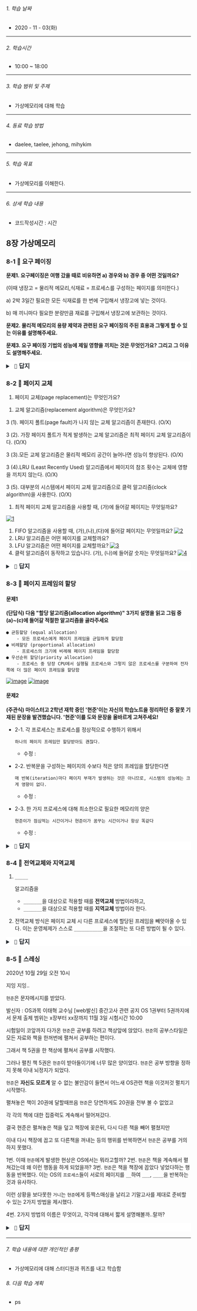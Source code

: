 

###### 1. 학습 날짜

- 2020 - 11 - 03(화)

---

###### 2. 학습시간

- 10:00 ~ 18:00

---

###### 3. 학습 범위 및 주제

- 가상메모리에 대해 학습

---

###### 4. 동료 학습 방법 

- daelee, taelee, jehong, mihykim

---

###### 5. 학습 목표 

- 가상메모리를 이해한다.

---

###### 6. 상세 학습 내용

- 코드작성시간 :  시간

## 8장 가상메모리



### 8-1 🍂 요구 페이징　

**문제1. 요구페이징은 여행 갔을 때로 비유하면 a) 경우와 b) 경우 중 어떤 것일까요?**

(이때 냉장고 = 물리적 메모리,식재료 = 프로세스를 구성하는 페이지를 의미한다.)

a) 2박 3일간 필요한 모든 식재료를 한 번에 구입해서 냉장고에 넣는 것이다.

b) 매 끼니마다 필요한 분량만큼 재료를 구입해서 냉장고에 보관하는 것이다.



**문제2. 물리적 메모리의 용량 제약과 관련된 요구 페이징의 주된 효용과 그렇게 할 수 있는 이유를 설명해주세요.**



**문제3. 요구 페이징 기법의 성능에 제일 영향을 끼치는 것은 무엇인가요? 그리고 그 이유도 설명해주세요.**

<details style="box-sizing: border-box; display: block; margin-top: 0px; margin-bottom: 16px; color: rgb(36, 41, 46); font-family: -apple-system, BlinkMacSystemFont, &quot;Segoe UI&quot;, Helvetica, Arial, sans-serif, &quot;Apple Color Emoji&quot;, &quot;Segoe UI Emoji&quot;; font-size: 16px; font-style: normal; font-variant-ligatures: normal; font-variant-caps: normal; font-weight: 400; letter-spacing: normal; orphans: 2; text-align: start; text-indent: 0px; text-transform: none; white-space: normal; widows: 2; word-spacing: 0px; -webkit-text-stroke-width: 0px; background-color: rgb(255, 255, 255); text-decoration-style: initial; text-decoration-color: initial;"><summary style="box-sizing: border-box; display: list-item; cursor: pointer;"><span>&nbsp;</span><b style="box-sizing: border-box; font-weight: 600;"><g-emoji class="g-emoji" alias="page_facing_up" fallback-src="https://github.githubassets.com/images/icons/emoji/unicode/1f4c4.png" style="box-sizing: border-box; font-family: &quot;Apple Color Emoji&quot;, &quot;Segoe UI&quot;, &quot;Segoe UI Emoji&quot;, &quot;Segoe UI Symbol&quot;; font-size: 1em; font-weight: 400; line-height: 1; vertical-align: -0.075em; font-style: normal !important;">📄</g-emoji><span>&nbsp;</span>답지</b></summary></details>





### 8-2 🍂 페이지 교체 　

1. 페이지 교체(page replacement)는 무엇인가요?

> 

1. 교체 알고리즘(replacement algorithm)은 무엇인가요?

> 

3 (1). 페이지 폴트(page fault)가 나지 않는 교체 알고리즘이 존재한다. (O/X)

3 (2). 가장 페이지 폴트가 적게 발생하는 교체 알고리즘은 최적 페이지 교체 알고리즘이다. (O/X)

3 (3).모든 교체 알고리즘은 물리적 메모리 공간이 늘어나면 성능이 향상된다. (O/X)

3 (4).LRU (Least Recently Used) 알고리즘에서 페이지의 참조 횟수는 교체에 영향을 끼치지 않는다. (O/X)

3 (5). 대부분의 시스템에서 페이지 교체 알고리즘으로 클럭 알고리즘(clock algorithm)을 사용한다. (O/X)

1. 최적 페이지 교체 알고리즘을 사용할 때, (가)에 들어갈 페이지는 무엇일까요?

[![1](https://camo.githubusercontent.com/8c61ab4873fca1b784b1349cd559cfab8b63f4c8b0ceea2b67c5178f3461d704/68747470733a2f2f692e6962622e636f2f62627a6a6733792f312e706e67)](https://ibb.co/KKFcjGQ)

1. FIFO 알고리즘을 사용할 때, (가),(나),(다)에 들어갈 페이지는 무엇일까요?
   [![2](https://camo.githubusercontent.com/d60849b349a13a9378c8c06beacf2157ae463456181cbe9f0592d2f883d33898/68747470733a2f2f692e6962622e636f2f577831574c67742f322e706e67)](https://ibb.co/BzRV9qN)
2. LRU 알고리즘은 어떤 페이지를 교체할까요?
3. LFU 알고리즘은 어떤 페이지를 교체할까요?
   [![3](https://camo.githubusercontent.com/e70d57bdeb31583122ec2ff6ad0785bd2eafb7e8c5532672cab004b954cee5ba/68747470733a2f2f692e6962622e636f2f325074575978362f332e706e67)](https://ibb.co/rM6FfYt)
4. 클럭 알고리즘이 동작하고 있습니다. (가), (나)에 들어갈 숫자는 무엇일까요?
   [![4](https://camo.githubusercontent.com/9ca2e34d55f012787db54b15b7a257bc7d8b2cde86ba11e81bcc4895a768f4f2/68747470733a2f2f692e6962622e636f2f79425873716b622f342e706e67)](https://ibb.co/tP4CD2W)

<details style="box-sizing: border-box; display: block; margin-top: 0px; margin-bottom: 16px; color: rgb(36, 41, 46); font-family: -apple-system, BlinkMacSystemFont, &quot;Segoe UI&quot;, Helvetica, Arial, sans-serif, &quot;Apple Color Emoji&quot;, &quot;Segoe UI Emoji&quot;; font-size: 16px; font-style: normal; font-variant-ligatures: normal; font-variant-caps: normal; font-weight: 400; letter-spacing: normal; orphans: 2; text-align: start; text-indent: 0px; text-transform: none; white-space: normal; widows: 2; word-spacing: 0px; -webkit-text-stroke-width: 0px; background-color: rgb(255, 255, 255); text-decoration-style: initial; text-decoration-color: initial;"><summary style="box-sizing: border-box; display: list-item; cursor: pointer;"><span>&nbsp;</span><b style="box-sizing: border-box; font-weight: 600;"><g-emoji class="g-emoji" alias="page_facing_up" fallback-src="https://github.githubassets.com/images/icons/emoji/unicode/1f4c4.png" style="box-sizing: border-box; font-family: &quot;Apple Color Emoji&quot;, &quot;Segoe UI&quot;, &quot;Segoe UI Emoji&quot;, &quot;Segoe UI Symbol&quot;; font-size: 1em; font-weight: 400; line-height: 1; vertical-align: -0.075em; font-style: normal !important;">📄</g-emoji><span>&nbsp;</span>답지</b></summary></details>





### 8-3 🍂 페이지 프레임의 할당 　

#### 문제1

**(단답식) 다음 "할당 알고리즘(allocation algorithm)" 3가지 설명을 읽고 그림 중 (a)~(c)에 들어갈 적절한 알고리즘을 골라주세요**

```
● 균등할당 (equal allocation)
    - 모든 프로세스에게 페이지 프레임을 균일하게 할당함
● 비례할당 (proportional allocation)
    - 프로세스의 크기에 비례해 페이지 프레임을 할당함
● 우선순위 할당(priority allocation)
    - 프로세스 중 당장 CPU에서 실행될 프로세스와 그렇지 않은 프로세스를 구분하여 전자 쪽에 더 많은 페이지 프레임을 할당함
```

[![image](https://user-images.githubusercontent.com/60066472/97395932-655ed780-1929-11eb-87b7-27cf19fb44ca.png)](https://user-images.githubusercontent.com/60066472/97395932-655ed780-1929-11eb-87b7-27cf19fb44ca.png) [![image](https://user-images.githubusercontent.com/60066472/97396453-76f4af00-192a-11eb-851e-81946be69e4a.png)](https://user-images.githubusercontent.com/60066472/97396453-76f4af00-192a-11eb-851e-81946be69e4a.png)

#### 문제2

**(주관식) 마이스터고 2학년 재학 중인 '현준'이는 자신의 학습노트을 정리하던 중 잘못 기재된 문장을 발견했습니다. '현준'이를 도와 문장을 올바르게 고쳐주세요!**

- 2-1. 각 프로세스는 프로세스를 정상적으로 수행하기 위해서

   

  ```
  하나의 페이지 프레임만 할당받아도 괜찮다.
  ```

  - 수정 :

- 2-2. 반복문을 구성하는 페이지의 수보다 적은 양의 프레임을 할당한다면

   

  ```
  매 반복(iteration)마다 페이지 부재가 발생하는 것은 아니므로, 시스템의 성능에는 크게 영향이 없다.
  ```

  - 수정 :

- 2-3. 한 가지 프로세스에 대해 최소한으로 필요한 메모리의 양은

   

  ```
  현준이가 점심먹는 시간이거나 현준이가 꿈꾸는 시간이거나 항상 똑같다
  ```

  - 수정 :

<details style="box-sizing: border-box; display: block; margin-top: 0px; margin-bottom: 16px; color: rgb(36, 41, 46); font-family: -apple-system, BlinkMacSystemFont, &quot;Segoe UI&quot;, Helvetica, Arial, sans-serif, &quot;Apple Color Emoji&quot;, &quot;Segoe UI Emoji&quot;; font-size: 16px; font-style: normal; font-variant-ligatures: normal; font-variant-caps: normal; font-weight: 400; letter-spacing: normal; orphans: 2; text-align: start; text-indent: 0px; text-transform: none; white-space: normal; widows: 2; word-spacing: 0px; -webkit-text-stroke-width: 0px; background-color: rgb(255, 255, 255); text-decoration-style: initial; text-decoration-color: initial;"><summary style="box-sizing: border-box; display: list-item; cursor: pointer;"><span>&nbsp;</span><b style="box-sizing: border-box; font-weight: 600;"><g-emoji class="g-emoji" alias="page_facing_up" fallback-src="https://github.githubassets.com/images/icons/emoji/unicode/1f4c4.png" style="box-sizing: border-box; font-family: &quot;Apple Color Emoji&quot;, &quot;Segoe UI&quot;, &quot;Segoe UI Emoji&quot;, &quot;Segoe UI Symbol&quot;; font-size: 1em; font-weight: 400; line-height: 1; vertical-align: -0.075em; font-style: normal !important;">📄</g-emoji><span>&nbsp;</span>답지</b></summary></details>





### 8-4 🍂 전역교체와 지역교체 　

1. ```
   _____
   ```

    

   알고리즘을

   - `_______`을 대상으로 적용할 때를 **전역교체** 방법이라하고,
   - `_______`을 대상으로 적용할 때를 **지역교체** 방법이라 한다.

2. 전역교체 방식은 페이지 교체 시 다른 프로세스에 할당된 프레임을 빼앗아올 수 있다. 이는 운영체제가 스스로 `___________`을 조절하는 또 다른 방법이 될 수 있다.

<details style="box-sizing: border-box; display: block; margin-top: 0px; margin-bottom: 16px; color: rgb(36, 41, 46); font-family: -apple-system, BlinkMacSystemFont, &quot;Segoe UI&quot;, Helvetica, Arial, sans-serif, &quot;Apple Color Emoji&quot;, &quot;Segoe UI Emoji&quot;; font-size: 16px; font-style: normal; font-variant-ligatures: normal; font-variant-caps: normal; font-weight: 400; letter-spacing: normal; orphans: 2; text-align: start; text-indent: 0px; text-transform: none; white-space: normal; widows: 2; word-spacing: 0px; -webkit-text-stroke-width: 0px; background-color: rgb(255, 255, 255); text-decoration-style: initial; text-decoration-color: initial;"><summary style="box-sizing: border-box; display: list-item; cursor: pointer;"><span>&nbsp;</span><b style="box-sizing: border-box; font-weight: 600;"><g-emoji class="g-emoji" alias="page_facing_up" fallback-src="https://github.githubassets.com/images/icons/emoji/unicode/1f4c4.png" style="box-sizing: border-box; font-family: &quot;Apple Color Emoji&quot;, &quot;Segoe UI&quot;, &quot;Segoe UI Emoji&quot;, &quot;Segoe UI Symbol&quot;; font-size: 1em; font-weight: 400; line-height: 1; vertical-align: -0.075em; font-style: normal !important;">📄</g-emoji><span>&nbsp;</span>답지</b></summary></details>





### 8-5 🍂 스레싱 　

2020년 10월 29일 오전 10시

지잉 지잉..

`현준`은 문자메시지를 받았다.

발신자 : OS과목 이태혁 교수님
[web발신] 중간고사 관련 공지
OS 1권부터 5권까지에서 문제 출제
범위는 x장부터 xx장까지
11월 3일
시험시간 10:00



시험일이 코앞까지 다가온 `현준`은 공부를 하려고 책상앞에 앉았다. `현준`의 공부스타일은 모든 자료와 책을 한꺼번에 펼쳐서 공부하는 편이다.

그래서 책 5권을 한 책상에 펼쳐서 공부를 시작했다.

그러나 펼친 책 5권은 `현준`이 받아들이기에 너무 많은 양이었다. `현준`은 공부 방향을 정하지 못해 이내 뇌정지가 되었다.

`현준`은 **자신도 모르게** 알 수 없는 불안감이 들면서 어느새 OS관련 책을 이것저것 펼치기 시작했다.

펼쳐놓은 책이 20권에 달할때쯔음 `현준`은 당연하게도 20권을 전부 볼 수 없었고

각 각의 책에 대한 집중력도 계속해서 떨어져갔다.

결국 현준은 펼쳐놓은 책을 덮고 책장에 꽂은뒤, 다시 다른 책을 빼어 펼쳤지만

이내 다시 책장에 꼽고 또 다른책을 꺼내는 등의 행위를 반복하면서 `현준`은 공부를 거의 하지 못했다.



1번. 이때 `현준`에게 발생한 현상은 OS에서는 뭐라고할까?
2번. `현준`은 책을 계속해서 펼쳐갔는데 왜 이런 행동을 하게 되었을까?
3번. `현준`은 책을 책장에 꼽았다 넣었다하는 행동을 반복했다. 이는 OS의 `프로세스`들이 서로의 페이지를 `__`하여 `___`, `____`을 반복하는 것과 유사하다.

이런 상황을 보다못한 `거니`는 `현준`에게 등짝스매싱을 날리고 기말고사를 제대로 준비할 수 있는 2가지 방법을 제시했다.


4번. 2가지 방법의 이름은 무엇이고, 각각에 대해서 짧게 설명해볼까..랄까?

<details style="box-sizing: border-box; display: block; margin-top: 0px; margin-bottom: 16px; color: rgb(36, 41, 46); font-family: -apple-system, BlinkMacSystemFont, &quot;Segoe UI&quot;, Helvetica, Arial, sans-serif, &quot;Apple Color Emoji&quot;, &quot;Segoe UI Emoji&quot;; font-size: 16px; font-style: normal; font-variant-ligatures: normal; font-variant-caps: normal; font-weight: 400; letter-spacing: normal; orphans: 2; text-align: start; text-indent: 0px; text-transform: none; white-space: normal; widows: 2; word-spacing: 0px; -webkit-text-stroke-width: 0px; background-color: rgb(255, 255, 255); text-decoration-style: initial; text-decoration-color: initial;"><summary style="box-sizing: border-box; display: list-item; cursor: pointer;"><span>&nbsp;</span><b style="box-sizing: border-box; font-weight: 600;"><g-emoji class="g-emoji" alias="page_facing_up" fallback-src="https://github.githubassets.com/images/icons/emoji/unicode/1f4c4.png" style="box-sizing: border-box; font-family: &quot;Apple Color Emoji&quot;, &quot;Segoe UI&quot;, &quot;Segoe UI Emoji&quot;, &quot;Segoe UI Symbol&quot;; font-size: 1em; font-weight: 400; line-height: 1; vertical-align: -0.075em; font-style: normal !important;">📄</g-emoji><span>&nbsp;</span>답지</b></summary></details>

---

###### 7. 학습 내용에 대한 개인적인 총평

- 가상메모리에 대해 스터디원과 퀴즈를 내고 학습함

###### 8. 다음 학습 계획

- ps